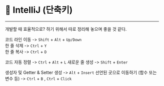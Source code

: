# :seedling: __IntelliJ (단축키)__
---
개발할 때 효율적으로? 하기 위해서 따로 정리해 놓으며 좋을 것 같다.

코드 라인 이동 -> `Shift` + `Alt` + `Up/Down`  
한 줄 삭제 -> `Ctrl` + `Y`  
한 줄 복사 -> `Ctrl` + `D`

코드 자동 정렬 -> `Ctrl` + `Alt` + `L`
새로운 줄 생성 -> `Shift` + `Enter`

생성자 및 Getter & Setter 생성 -> `Alt` + `Insert`
선언된 곳으로 이동하기 (함수 또는 변수 등) -> `Ctrl` + `B` , `Ctrl` + `Click`
